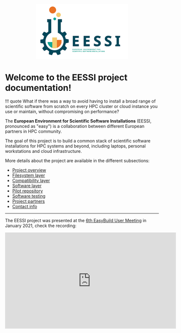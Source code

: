<p align="center">
  <img width="60%" src="img/logos/EESSI_logo_horizontal.png" alt="EESSI logo">
</p>

# Welcome to the EESSI project documentation!

!!! quote
    What if there was a way to avoid having to install a broad range of scientific software from scratch on every HPC cluster or cloud instance you use or maintain, without compromising on performance?

The **European Environment for Scientific Software Installations** (EESSI, pronounced as "easy") is a collaboration between different European partners in HPC community.

The goal of this project is to build a common stack of scientific software installations for HPC systems and beyond, including laptops,
personal workstations and cloud infrastructure.

More details about the project are available in the different subsections:

* [Project overview](overview.md)
* [Filesystem layer](filesystem_layer.md)
* [Compatibility layer](compatibility_layer.md)
* [Software layer](software_layer.md)
* [Pilot repository](pilot.md)
* [Software testing](software_testing.md)
* [Project partners](partners.md)
* [Contact info](contact.md)

---

The EESSI project was presented at the [6th EasyBuild User Meeting](https://easybuild.io/eum21/) in January 2021, check the recording:

<div align="center"><iframe width="560" height="315" src="https://www.youtube.com/embed/1CXwzIW_MsU" title="YouTube video player" frameborder="0" allow="accelerometer; autoplay; clipboard-write; encrypted-media; gyroscope; picture-in-picture" allowfullscreen></iframe></div>
